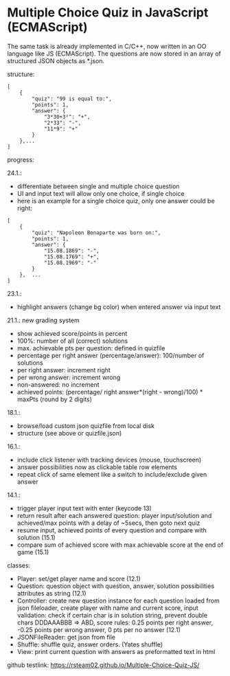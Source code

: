# Multiple Choice Quiz in JavaScript (ECMAScript)

The same task is already implemented in C/C++, now written in an OO language like JS (ECMAScript). The questions are now stored in an array of structured JSON objects as *.json.

structure:
```
[
    {
        "quiz": "99 is equal to:",
        "points": 1,
        "answer": {
            "3*30+3²": "+",
            "2*33": "-",
            "11*9": "+"
        }
    },...
]  
```

progress:

24.1.:
+ differentiate between single and multiple choice question
+ UI and input text will allow only one choice, if single choice
+ here is an example for a single choice quiz, only one answer could be right:
```
[
    {        
        "quiz": "Napoleon Bonaparte was born on:",
        "points": 1,
        "answer": {
            "15.08.1869": "-",
            "15.08.1769": "+",
            "15.08.1969": "-"
        }
    },  ...
]  
```

23.1.:

+ highlight answers (change bg color) when entered answer via input text  

21.1.:
new grading system  
+ show achieved score/points in percent
+ 100%: number of all (correct) solutions
+ max. achievable pts per question: defined in quizfile
+ percentage per right answer (percentage/answer): 100/number of solutions       
+ per right answer: increment right
+ per wrong answer: increment wrong        
+ non-answered: no increment      
+ achieved points: (percentage/ right answer*(right - wrong)/100) * maxPts (round by 2 digits)

18.1.:
+ browse/load custom json quizfile from local disk 
+ structure (see above or quizfile.json)  

16.1.:
+ include click listener with tracking devices (mouse, touchscreen)
+ answer possibilities now as clickable table row elements
+ repeat click of same element like a switch to include/exclude given answer

14.1.:
+ trigger player input text with enter (keycode 13)
+ return result after each answered question: player input/solution and achieved/max points with a delay of ~5secs, then goto next quiz
+ resume input, achieved points of every question and compare with solution (15.1)
+ compare sum of achieved score with max achievable score at the end of game (15.1)

classes:
+ Player: set/get player name and score (12.1)
+ Question: question object with question, answer, solution possibilities attributes as string (12.1)
+ Controller: create new question instance for each question loaded from json fileloader, create player with name and current score, input validation: check if certain char is in solution string, prevent double chars DDDAAABBB => ABD, score rules: 0.25 points per right answer, -0.25 points per wrong answer, 0 pts per no answer (12.1)
+ JSONFileReader: get json from file 
+ Shuffle: shuffle quiz, answer orders. (Yates shuffle)
+ View: print current question with answers as preformatted text in html

github testlink:
https://rsteam02.github.io/Multiple-Choice-Quiz-JS/